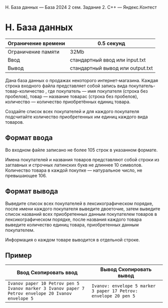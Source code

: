 H. База данных — База 2024 2 сем. Задание 2. C++ — Яндекс.Контест

# H. База данных

| Ограничение времени | 0.5 секунд |
| --- | --- |
| Ограничение памяти | 32Mb |
| Ввод | стандартный ввод или input.txt |
| Вывод | стандартный вывод или output.txt |

Дана база данных о продажах некоторого интернет-магазина. Каждая строка входного файла представляет собой запись вида покупатель-товар-количество , где покупатель — имя покупателя (строка без пробелов), товар — название товараc (строка без пробелов), количество — количество приобретённых единиц товара.

Создайте список всех покупателей и для каждого покупателя подсчитайте количество приобретенных им единиц каждого вида товаров.

## Формат ввода

Во входном файле записано не более 105 строк в указанном формате.

Имена покупателей и названия товаров представляют собой строки из заглавных и строчных латинских букв не длиннее 10 символов.
Количество товара в каждой покупке — натуральное число, не превышающее 106.

## Формат вывода

Выведите список всех покупателей в лексикографическом порядке, после имени каждого покупателя выведите двоеточие, затем выведите
список названий всех приобретенных данным покупателем товаров в лексикографическом порядке, после названия каждого товара
выведите количество единиц товара, приобретенных данным покупателем.

Информация о каждом товаре выводится в отдельной строке.

## Пример

| Ввод Скопировать ввод | Вывод Скопировать вывод |
| --- | --- |
| `Ivanov paper 10 Petrov pen 5 Ivanov marker 3 Ivanov paper 7 Petrov envelope 20 Ivanov envelope 5 ` | `Ivanov: envelope 5 marker 3 paper 17 Petrov: envelope 20 pen 5 ` |
